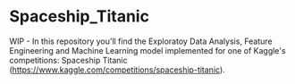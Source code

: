 # Spaceship_Titanic
WIP - In this repository you'll find the Exploratoy Data Analysis, Feature Engineering and Machine Learning model implemented for one of Kaggle's competitions: Spaceship Titanic (https://www.kaggle.com/competitions/spaceship-titanic).
